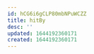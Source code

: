 ```yaml
---
id: hCG6i6gCLP80mbNPuWCZZ
title: hitBy
desc: ''
updated: 1644192360171
created: 1644192360171
---
```



